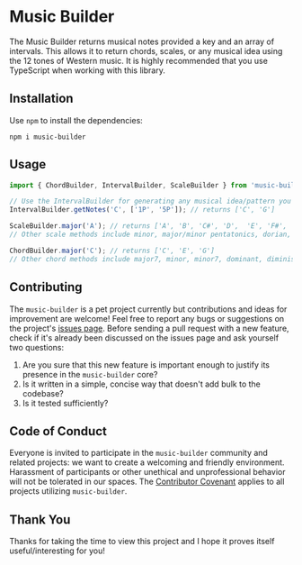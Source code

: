 # Music Builder

The Music Builder returns musical notes provided a key and an array of intervals. This allows it to return chords, scales, or any musical idea using the 12 tones of Western music. It is highly recommended that you use TypeScript when working with this library.

## Installation

Use `npm` to install the dependencies:

```
npm i music-builder
```

## Usage

```typescript
import { ChordBuilder, IntervalBuilder, ScaleBuilder } from 'music-builder';

// Use the IntervalBuilder for generating any musical idea/pattern you like
IntervalBuilder.getNotes('C', ['1P', '5P']); // returns ['C', 'G']

ScaleBuilder.major('A'); // returns ['A', 'B', 'C#', 'D',  'E', 'F#', 'G#', 'A']
// Other scale methods include minor, major/minor pentatonics, dorian, phrygian, lydian, mixolydian, aeolian, and locrian

ChordBuilder.major('C'); // returns ['C', 'E', 'G']
// Other chord methods include major7, minor, minor7, dominant, diminished, and minor7flat5
```

## Contributing

The `music-builder` is a pet project currently but contributions and ideas for improvement are welcome! Feel free to report any bugs or suggestions on the project's [issues page](https://github.com/alexkaufman06/music-builder/issues). Before sending a pull request with a new feature, check if it's already been discussed on the issues page and ask yourself two questions:

1. Are you sure that this new feature is important enough to justify its presence in the `music-builder` core?
2. Is it written in a simple, concise way that doesn't add bulk to the codebase?
3. Is it tested sufficiently?

## Code of Conduct

Everyone is invited to participate in the `music-builder` community and related projects:
we want to create a welcoming and friendly environment.
Harassment of participants or other unethical and unprofessional behavior will not be tolerated in our spaces.
The [Contributor Covenant](http://contributor-covenant.org/version/1/3/0/)
applies to all projects utilizing `music-builder`.

## Thank You

Thanks for taking the time to view this project and I hope it proves itself useful/interesting for you!
